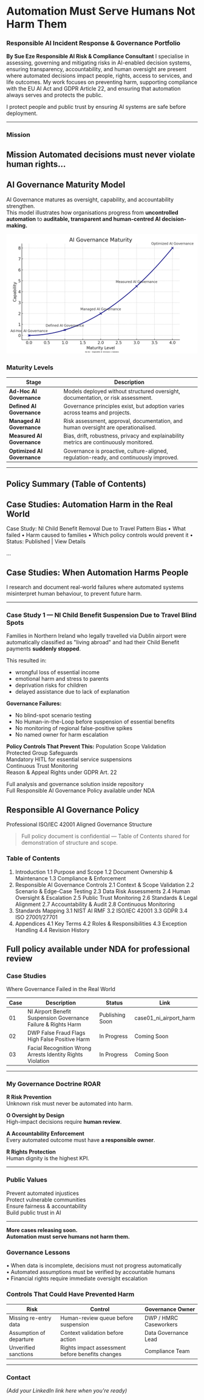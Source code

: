 # **Automation Must Serve Humans  Not Harm Them**
### Responsible AI Incident Response & Governance Portfolio  
**By Sue Eze  Responsible AI Risk & Compliance Consultant** 
I specialise in assessing, governing and mitigating risks in AI-enabled decision systems, ensuring transparency, accountability, and human oversight are present where automated decisions impact people, rights, access to services, and life outcomes. My work focuses on preventing harm, supporting compliance with the EU AI Act and GDPR Article 22, and ensuring that automation always serves and protects the public.

I protect people and public trust by ensuring AI systems are safe before deployment.

---

###  Mission

Mission
Automated decisions must never violate human rights...
---

##  AI Governance Maturity Model

AI Governance matures as oversight, capability, and accountability strengthen.  
This model illustrates how organisations progress from **uncontrolled automation** to **auditable, transparent and human-centred AI decision-making.**

![AI Governance Maturity](assets/visuals/ai_governance_maturity_corporate_branded.png)

### Maturity Levels

| Stage | Description |
|------|-------------|
| **Ad-Hoc AI Governance** | Models deployed without structured oversight, documentation, or risk assessment. |
| **Defined AI Governance** | Governance principles exist, but adoption varies across teams and projects. |
| **Managed AI Governance** | Risk assessment, approval, documentation, and human oversight are operationalised. |
| **Measured AI Governance** | Bias, drift, robustness, privacy and explainability metrics are continuously monitored. |
| **Optimized AI Governance** | Governance is proactive, culture-aligned, regulation-ready, and continuously improved. |

---

Policy Summary (Table of Contents)
--------------------------------
Case Studies: Automation Harm in the Real World
--------------------------------

 Case Study: NI Child Benefit Removal Due to Travel Pattern Bias
   • What failed
   • Harm caused to families
   • Which policy controls would prevent it
   • Status:  Published |  View Details

...
##  Case Studies: When Automation Harms People

I research and document real-world failures where automated systems
misinterpret human behaviour, to prevent future harm.

---

### **Case Study 1 — NI Child Benefit Suspension Due to Travel Blind Spots**

Families in Northern Ireland who legally travelled via Dublin airport
were automatically classified as "living abroad" and had their Child Benefit
payments **suddenly stopped**.

This resulted in:
- wrongful loss of essential income
- emotional harm and stress to parents
- deprivation risks for children
- delayed assistance due to lack of explanation

**Governance Failures:**
-  No blind-spot scenario testing  
-  No Human-in-the-Loop before suspension of essential benefits  
-  No monitoring of regional false-positive spikes  
-  No named owner for harm escalation  

**Policy Controls That Prevent This:**
 Population Scope Validation  
 Protected Group Safeguards  
 Mandatory HITL for essential service suspensions  
 Continuous Trust Monitoring  
 Reason & Appeal Rights under GDPR Art. 22  

 Full analysis and governance solution inside repository  
 Full Responsible AI Governance Policy available under NDA  

## Responsible AI Governance Policy 

 Professional ISO/IEC 42001 Aligned Governance Structure

> Full policy document is confidential — Table of Contents shared for demonstration of structure and scope.

### Table of Contents

1. Introduction
   1.1 Purpose and Scope
   1.2 Document Ownership & Maintenance
   1.3 Compliance & Enforcement
2. Responsible AI Governance Controls
   2.1 Context & Scope Validation
   2.2 Scenario & Edge-Case Testing
   2.3 Data Risk Assessments
   2.4 Human Oversight & Escalation
   2.5 Public Trust Monitoring
   2.6 Standards & Legal Alignment
   2.7 Accountability & Audit
   2.8 Continuous Monitoring
3. Standards Mapping
   3.1 NIST AI RMF
   3.2 ISO/IEC 42001
   3.3 GDPR
   3.4 ISO 27001/27701
4. Appendices
   4.1 Key Terms
   4.2 Roles & Responsibilities
   4.3 Exception Handling
   4.4 Revision History

Full policy available under NDA for professional review
--------------------------------

###  Case Studies
Where Governance Failed in the Real World 


| Case | Description | Status | Link |
|------|-------------|--------|------|
| 01 | NI Airport Benefit Suspension  Governance Failure & Rights Harm |  Publishing Soon |  case01_ni_airport_harm |
| 02 | DWP False Fraud Flags  High False Positive Harm |  In Progress | Coming Soon |
| 03 | Facial Recognition Wrong Arrests  Identity Rights Violation |  In Progress | Coming Soon |

---

###  My Governance Doctrine **ROAR**

**R  Risk Prevention**  
Unknown risk must never be automated into harm.

**O   Oversight by Design**  
High-impact decisions require **human review**.

**A   Accountability Enforcement**  
Every automated outcome must have **a responsible owner**.

**R   Rights Protection**  
Human dignity is the highest KPI.

---

###  Public Values

 Prevent automated injustices  
 Protect vulnerable communities  
 Ensure fairness & accountability  
 Build public trust in AI  

---

**More cases releasing soon.**  
**Automation must serve humans  not harm them.**
### Governance Lessons

• When data is incomplete, decisions must not progress automatically  
• Automated assumptions must be verified by accountable humans  
• Financial rights require immediate oversight escalation  

### Controls That Could Have Prevented Harm

| Risk | Control | Governance Owner |
|------|---------|-----------------|
| Missing re-entry data | Human-review queue before suspension | DWP / HMRC Caseworkers |
| Assumption of departure | Context validation before action | Data Governance Lead |
| Unverified sanctions | Rights impact assessment before benefits changes | Compliance Team |

---

###  Contact  
 *(Add your LinkedIn link here when you're ready)*  
